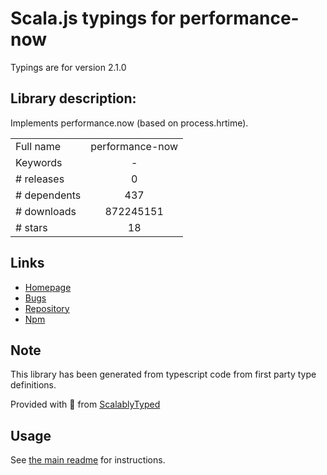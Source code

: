
# Scala.js typings for performance-now

Typings are for version 2.1.0

## Library description:
Implements performance.now (based on process.hrtime).

|                    |                 |
| ------------------ | :-------------: |
| Full name          | performance-now |
| Keywords           | - |
| # releases         | 0 |
| # dependents       | 437 |
| # downloads        | 872245151 |
| # stars            | 18 |

## Links
- [Homepage](https://github.com/braveg1rl/performance-now)
- [Bugs](https://github.com/braveg1rl/performance-now/issues)
- [Repository](https://github.com/braveg1rl/performance-now)
- [Npm](https://www.npmjs.com/package/performance-now)
    


## Note
This library has been generated from typescript code from first party type definitions.

Provided with :purple_heart: from [ScalablyTyped](https://github.com/oyvindberg/ScalablyTyped)

## Usage
See [the main readme](../../readme.md) for instructions.


